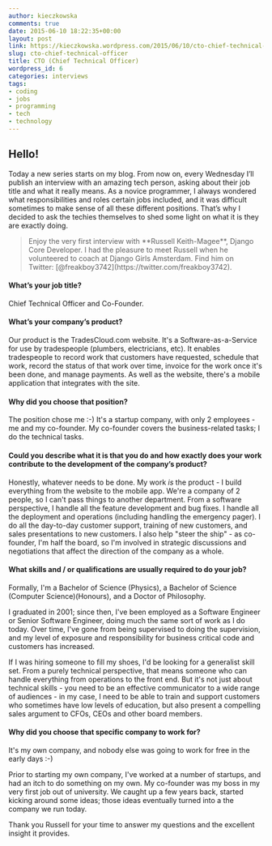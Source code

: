 ```yaml
---
author: kieczkowska
comments: true
date: 2015-06-10 18:22:35+00:00
layout: post
link: https://kieczkowska.wordpress.com/2015/06/10/cto-chief-technical-officer/
slug: cto-chief-technical-officer
title: CTO (Chief Technical Officer)
wordpress_id: 6
categories: interviews
tags:
- coding
- jobs
- programming
- tech
- technology
---
```


## Hello!

Today a new series starts on my blog. From now on, every Wednesday I’ll publish an interview with an amazing tech person, asking about their job title and what it really means. As a novice programmer, I always wondered what responsibilities and roles certain jobs included, and it was difficult sometimes to make sense of all these different positions. That’s why I decided to ask the techies themselves to shed some light on what it is they are exactly doing.

<blockquote>Enjoy the very first interview with **Russell Keith-Magee**, Django Core Developer. I had the pleasure to meet Russell when he volunteered to coach at Django Girls Amsterdam. Find him on Twitter: [@freakboy3742](https://twitter.com/freakboy3742).</blockquote>

#### What’s your job title?

Chief Technical Officer and Co-Founder.

#### What’s your company’s product?

Our product is the TradesCloud.com website. It's a Software-as-a-Service for use by tradespeople (plumbers, electricians, etc). It enables tradespeople to record work that customers have requested, schedule that work, record the status of that work over time, invoice for the work once it's been done, and manage payments. As well as the website, there's a mobile application that integrates with the site.

#### Why did you choose that position?

The position chose me :-) It's a startup company, with only 2 employees - me and my co-founder. My co-founder covers the business-related tasks; I do the technical tasks.

#### Could you describe what it is that you do and how exactly does your work contribute to the development of the company’s product?

Honestly, whatever needs to be done. My work *is* the product - I build everything from the website to the mobile app. We're a company of 2 people, so I can't pass things to another department. From a software perspective, I handle all the feature development and bug fixes. I handle all the deployment and operations (including handling the emergency pager). I do all the day-to-day customer support, training of new customers, and sales presentations to new customers. I also help "steer the ship" - as co-founder, I'm half the board, so I'm involved in strategic discussions and negotiations that affect the direction of the company as a whole.

#### What skills and / or qualifications are usually required to do your job?

Formally, I'm a Bachelor of Science (Physics), a Bachelor of Science (Computer Science)(Honours), and a Doctor of Philosophy. 

I graduated in 2001; since then, I've been employed as a Software Engineer or Senior Software Engineer, doing much the same sort of work as I do today. Over time, I've gone from being supervised to doing the supervision, and my level of exposure and responsibility for business critical code and customers has increased.

If I was hiring someone to fill my shoes, I'd be looking for a generalist skill set. From a purely technical perspective, that means someone who can handle everything from operations to the front end. But it's not just about technical skills - you need to be an effective communicator to a wide range of audiences - in my case, I need to be able to train and support customers who sometimes have low levels of education, but also present a compelling sales argument to CFOs, CEOs and other board members.

#### Why did you choose that specific company to work for?

It's my own company, and nobody else was going to work for free in the early days :-)

Prior to starting my own company, I've worked at a number of startups, and had an itch to do something on my own. My co-founder was my boss in my very first job out of university. We caught up a few years back, started kicking around some ideas; those ideas eventually turned into a the company we run today.

Thank you Russell for your time to answer my questions and the excellent insight it provides.
